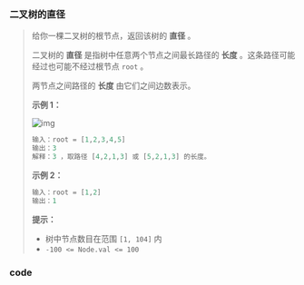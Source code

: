 ### 二叉树的直径



> 给你一棵二叉树的根节点，返回该树的 **直径** 。
>
> 二叉树的 **直径** 是指树中任意两个节点之间最长路径的 **长度** 。这条路径可能经过也可能不经过根节点 `root` 。
>
> 两节点之间路径的 **长度** 由它们之间边数表示。
>
>  
>
> **示例 1：**
>
> ![img](https://assets.leetcode.com/uploads/2021/03/06/diamtree.jpg)
>
> ```powershell
> 输入：root = [1,2,3,4,5]
> 输出：3
> 解释：3 ，取路径 [4,2,1,3] 或 [5,2,1,3] 的长度。
> ```
>
> **示例 2：**
>
> ```powershell
> 输入：root = [1,2]
> 输出：1
> ```
>
>  
>
> **提示：**
>
> - 树中节点数目在范围 `[1, 104]` 内
> - `-100 <= Node.val <= 100`



### code